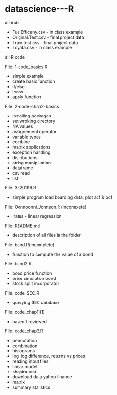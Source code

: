 # datascience---R
all data
 - FuelEfficeny.csv - in class example
 - Original.Test.csv - final project data
 - Train.test.csv - final project data
 - Toyata.csv - in class example
 
all R code

File: 1-code_basics.R
  - simple example
  - create basic function
  - if/else
  - loops
  - apply function

File: 2-code-chap2-basics
  - installing packages
  - set wroking directory
  - NA values
  - assignement operator
  - variable types
  - combine
  - matrix applications
  - exception handling
  - distributions
  - string manipluation
  - dataframe
  - csv read
  - list

File: 3520196.R
  - simple program load boarding data, plot acf & pcf
  
File: Oonnoonni_Johnson.R (incomplete)
  - Irates - linear regression 

File: README.md
 - description of all files in the folder
 
 File: bond.R(incomplete)
 - function to compute the value of a bond
 
 File: bond2.R
 - bond price function
 - price simulation bond
 - stock split incorporator
 
 File: code_SEC.R
 - querying SEC database
 
 File: code_chap11(1)
 - haven't reviewed
 
 File: code_chap3.R
 - permutation
 - combination
 - histograms
 - log, log difference, returns vs prices
 - reading input files
 - linear model
 - shapiro.test
 - download data yahoo finance
 - matrix
 - summary statistics
 
